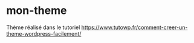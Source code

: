 # mon-theme
Thème réalisé dans le tutoriel https://www.tutowp.fr/comment-creer-un-theme-wordpress-facilement/
